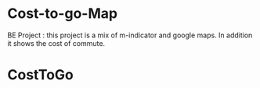 # Cost-to-go-Map
BE Project : this project is a mix of m-indicator and google maps. In addition it shows the cost of commute.
# CostToGo
